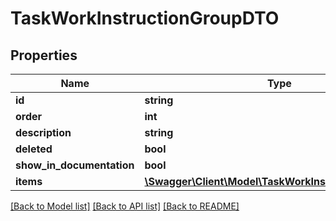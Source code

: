 # TaskWorkInstructionGroupDTO

## Properties
Name | Type | Description | Notes
------------ | ------------- | ------------- | -------------
**id** | **string** |  | [optional] 
**order** | **int** |  | [optional] 
**description** | **string** |  | [optional] 
**deleted** | **bool** |  | [optional] 
**show_in_documentation** | **bool** |  | [optional] 
**items** | [**\Swagger\Client\Model\TaskWorkInstructionItemDTO[]**](TaskWorkInstructionItemDTO.md) |  | [optional] 

[[Back to Model list]](../README.md#documentation-for-models) [[Back to API list]](../README.md#documentation-for-api-endpoints) [[Back to README]](../README.md)


